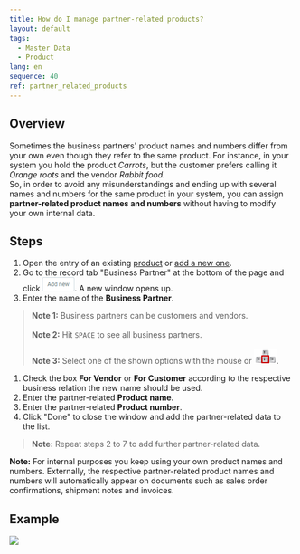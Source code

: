 ```yaml
---
title: How do I manage partner-related products?
layout: default
tags:
  - Master Data
  - Product
lang: en
sequence: 40
ref: partner_related_products
---
```


## Overview
Sometimes the business partners' product names and numbers differ from your own even though they refer to the same product. For instance, in your system you hold the product *Carrots*, but the customer prefers calling it *Orange roots* and the vendor *Rabbit food*.<br>
So, in order to avoid any misunderstandings and ending up with several names and numbers for the same product in your system, you can assign **partner-related product names and numbers** without having to modify your own internal data.

## Steps
1. Open the entry of an existing [product](Menu) or [add a new one](NewProduct).
1. Go to the record tab "Business Partner" at the bottom of the page and click ![](assets/Add_New_Button.png). A new window opens up.
1. Enter the name of the **Business Partner**.
 >**Note 1:** Business partners can be customers and vendors.<br><br>
 >**Note 2:** Hit `SPACE` to see all business partners.<br><br>
 >**Note 3:** Select one of the shown options with the mouse or ![](../DE/assets/Workflow_Auftrag_Bis_Rechnung_WebUI-73797.png).

1. Check the box **For Vendor** or **For Customer** according to the respective business relation the new name should be used.
1. Enter the partner-related **Product name**.
1. Enter the partner-related **Product number**.
1. Click "Done" to close the window and add the partner-related data to the list.
 >**Note:** Repeat steps 2 to 7 to add further partner-related data.

**Note:** For internal purposes you keep using your own product names and numbers. Externally, the respective partner-related product names and numbers will automatically appear on documents such as sales order confirmations, shipment notes and invoices.

## Example
![](assets/Partner_related_products.gif)
